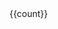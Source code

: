 
<script setup>
import { ref } from 'vue'
const count = ref(1)
</script>

<div class="cursor-pointer select-none" @click="count++">{{count}}</div>
